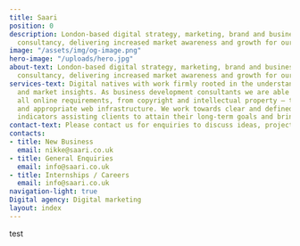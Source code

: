 ```yaml
---
title: Saari
position: 0
description: London-based digital strategy, marketing, brand and business development
  consultancy, delivering increased market awareness and growth for our clients.
image: "/assets/img/og-image.png"
hero-image: "/uploads/hero.jpg"
about-text: London-based digital strategy, marketing, brand and business development
  consultancy, delivering increased market awareness and growth for our clients.
services-text: Digital natives with work firmly rooted in the understanding of data
  and market insights. As business development consultants we are able to advise on
  all online requirements, from copyright and intellectual property — to communications
  and appropriate web infrastructure. We work towards clear and defined key performance
  indicators assisting clients to attain their long-term goals and bring real value.
contact-text: Please contact us for enquiries to discuss ideas, projects or collaborations.
contacts:
- title: New Business
  email: nikke@saari.co.uk
- title: General Enquiries
  email: info@saari.co.uk
- title: Internships / Careers
  email: info@saari.co.uk
navigation-light: true
Digital agency: Digital marketing
layout: index
---
```


test